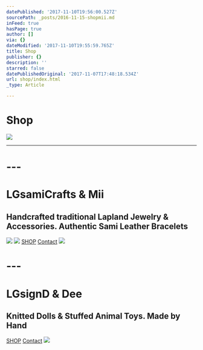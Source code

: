 ```yaml
---
datePublished: '2017-11-10T19:56:00.527Z'
sourcePath: _posts/2016-11-15-shopmii.md
inFeed: true
hasPage: true
author: []
via: {}
dateModified: '2017-11-10T19:55:59.765Z'
title: Shop
publisher: {}
description: ''
starred: false
datePublishedOriginal: '2017-11-07T17:48:18.534Z'
url: shop/index.html
_type: Article

---
```

# **Shop**
![](https://the-grid-user-content.s3-us-west-2.amazonaws.com/28b41c7b-f21b-4773-968e-85c3f2dd961c.jpg)

---

# ---

# **LGsamiCrafts & Mii**

## Handcrafted traditional Lapland Jewelry & Accessories. Authentic Sami Leather Bracelets
![](https://the-grid-user-content.s3-us-west-2.amazonaws.com/cd6b2917-69d2-4d6b-985b-73e50b37734a.png)
![](https://the-grid-user-content.s3-us-west-2.amazonaws.com/6191113b-587b-4d2e-b5e9-8e12ac53c950.png)
[SHOP][0]
[Contact][1]
![](https://the-grid-user-content.s3-us-west-2.amazonaws.com/f27959a9-de6c-49e7-8927-351d748f3182.jpg)

# ---

# **LGsignD & Dee**

## Knitted Dolls & Stuffed Animal Toys. Made by Hand
[SHOP][2]
[Contact][3]
![](https://the-grid-user-content.s3-us-west-2.amazonaws.com/fdd398a7-4353-4ced-8dee-a5f0cdc39ec1.jpg)

[0]: https://thegrid.ai/lgsamicrafts/shopmii/
[1]: https://thegrid.ai/lgsamicrafts/contact/
[2]: https://www.etsy.com/shop/lgsignd/
[3]: https://thegrid.ai/lgsignd/contact/